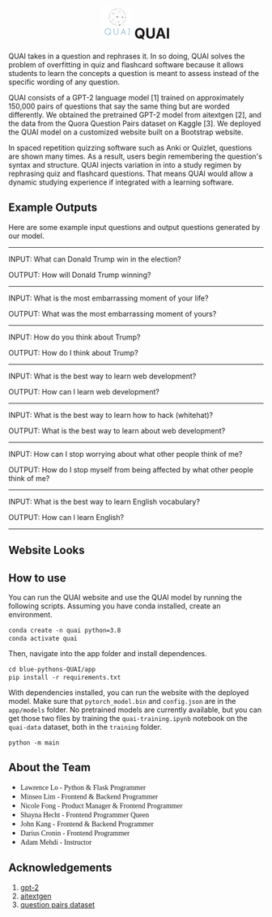 <div align="center">  

# <img src="app/static/img/quai-logo.png"   width="64px"  height="64px"  style="object-fit:cover"/>QUAI

</div>

QUAI takes in a question and rephrases it. In so doing, QUAI solves the problem of overfitting in quiz and flashcard software because it allows students to learn the concepts a question is meant to assess instead of the specific wording of any question.

QUAI consists of a GPT-2 language model [1] trained on approximately 150,000 pairs of questions that say the same thing but are worded differently. We obtained the pretrained GPT-2 model from aitextgen [2], and the data from the Quora Question Pairs dataset on Kaggle [3]. We deployed the QUAI model on a customized website built on a Bootstrap website.

In spaced repetition quizzing software such as Anki or Quizlet, questions are shown many times. As a result, users begin remembering the question's syntax and structure. QUAI injects variation in into a study regimen by rephrasing quiz and flashcard questions. That means QUAI would allow a dynamic studying experience if integrated with a learning software.

## Example Outputs

Here are some example input questions and output questions generated by our model.

___
INPUT: What can Donald Trump win in the election?

OUTPUT: How will Donald Trump winning?
___
INPUT: What is the most embarrassing moment of your life?

OUTPUT: What was the most embarrassing moment of yours?
___
INPUT: How do you think about Trump?

OUTPUT: How do I think about Trump?
___
INPUT: What is the best way to learn web development?

OUTPUT: How can I learn web development?
___
INPUT: What is the best way to learn how to hack (whitehat)?

OUTPUT: What is the best way to learn about web development?
___
INPUT: How can I stop worrying about what other people think of me?

OUTPUT: How do I stop myself from being affected by what other people think of me?
___
INPUT: What is the best way to learn English vocabulary?

OUTPUT: How can I learn English?
___

## Website Looks

## How to use

You can run the QUAI website and use the QUAI model by running the following scripts. Assuming you have conda installed, create an environment.

```
conda create -n quai python=3.8
conda activate quai
```

Then, navigate into the app folder and install dependences.

```
cd blue-pythons-QUAI/app
pip install -r requirements.txt
```

With dependencies installed, you can run the website with the deployed model. Make sure that `pytorch_model.bin` and `config.json` are in the `app/models` folder. No pretrained models are currently available, but you can get those two files by training the `quai-training.ipynb` notebook on the `quai-data` dataset, both in the `training` folder. 

```
python -m main
```

## About the Team

* <span style='font-family: Calibri' style="font-size: 30px">Lawrence Lo - Python &amp; Flask Programmer
* <span style='font-family: Calibri'>Minseo Lim - Frontend &amp; Backend Programmer</span>
* <span style='font-family: Calibri'>Nicole Fong - Product Manager &amp; Frontend Programmer</span>
* <span style='font-family: Calibri'>Shayna Hecht - Frontend Programmer Queen</span>
* <span style='font-family: Calibri'>John Kang - Frontend &amp; Backend Programmer</span>
* <span style='font-family: Calibri'>Darius Cronin - Frontend Programmer</span>
* <span style='font-family: Calibri'>Adam Mehdi - Instructor</span>

## Acknowledgements

1. [gpt-2](https://huggingface.co/docs/transformers/model_doc/gpt2)
2. [aitextgen](https://github.com/minimaxir/aitextgen)
3. [question pairs dataset](https://www.kaggle.com/c/quora-question-pairs)


